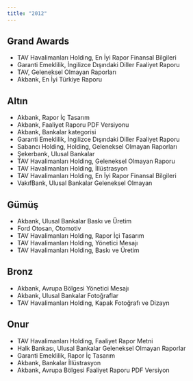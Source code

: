 ```yaml
---
title: "2012"
---
```


## Grand Awards

-   TAV Havalimanları Holding, En İyi Rapor Finansal Bilgileri
-   Garanti Emeklilik, İngilizce Dışındaki Diller Faaliyet Raporu
-   TAV, Geleneksel Olmayan Raporları
-   Akbank, En İyi Türkiye Raporu

## Altın

-   Akbank, Rapor İç Tasarım
-   Akbank, Faaliyet Raporu PDF Versiyonu
-   Akbank, Bankalar kategorisi
-   Garanti Emeklilik, İngilizce Dışındaki Diller Faaliyet Raporu
-   Sabancı Holding, Holding, Geleneksel Olmayan Raporları
-   Şekerbank, Ulusal Bankalar
-   TAV Havalimanları Holding, Geleneksel Olmayan Raporu
-   TAV Havalimanları Holding, İllüstrasyon
-   TAV Havalimanları Holding, En İyi Rapor Finansal Bilgileri
-   VakıfBank, Ulusal Bankalar Geleneksel Olmayan

## Gümüş

-   Akbank, Ulusal Bankalar Baskı ve Üretim
-   Ford Otosan, Otomotiv
-   TAV Havalimanları Holding, Rapor İçi Tasarım
-   TAV Havalimanları Holding, Yönetici Mesajı
-   TAV Havalimanları Holding, Baskı ve Üretim

## Bronz

-   Akbank, Avrupa Bölgesi Yönetici Mesajı
-   Akbank, Ulusal Bankalar Fotoğraflar
-   TAV Havalimanları Holding, Kapak Fotoğrafı ve Dizayn

## Onur

-   TAV Havalimanları Holding, Faaliyet Rapor Metni
-   Halk Bankası, Ulusal Bankalar Geleneksel Olmayan Raporlar
-   Garanti Emeklilik, Rapor İç Tasarım
-   Akbank, Bankalar İllüstrasyon
-   Akbank, Avrupa Bölgesi Faaliyet Raporu PDF Versiyon
